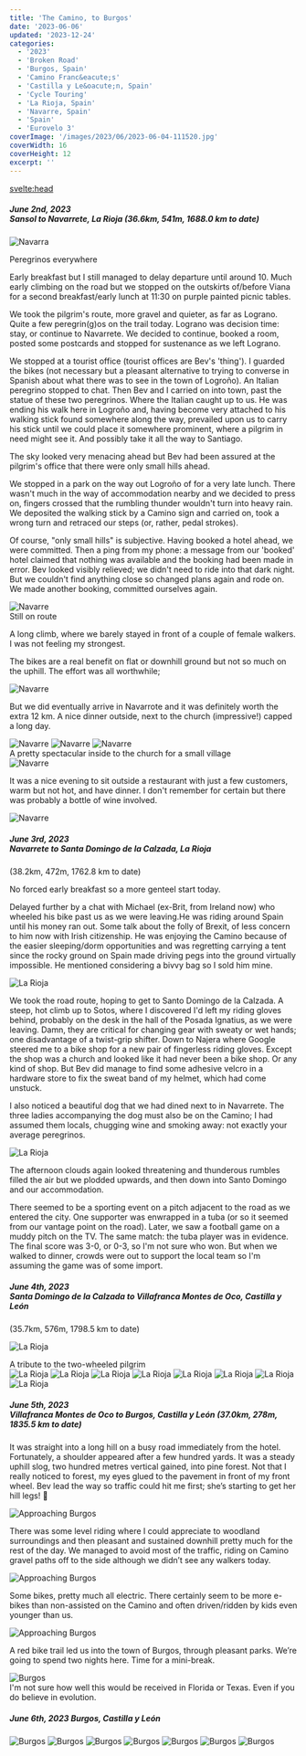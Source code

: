 ```yaml
---
title: 'The Camino, to Burgos'
date: '2023-06-06'
updated: '2023-12-24'
categories:
  - '2023'
  - 'Broken Road'
  - 'Burgos, Spain'
  - 'Camino Franc&eacute;s'
  - 'Castilla y Le&oacute;n, Spain'
  - 'Cycle Touring'
  - 'La Rioja, Spain'
  - 'Navarre, Spain'
  - 'Spain'
  - 'Eurovelo 3'
coverImage: '/images/2023/06/2023-06-04-111520.jpg'
coverWidth: 16
coverHeight: 12
excerpt: ''
---
```


<svelte:head>

<title>
Camino, to Burgos
</title>
</svelte:head>

<script>
	import Callout from '$lib/components/Callout.svelte'
</script>

<section class="card">
  <h5>
    June 2nd, 2023
    <br /> Sansol to Navarrete, La Rioja
    (36.6km, 541m, 1688.0 km to date)    
  </h5>
  <p/>
  <img alt="Navarra" src="/images/2023/06/2023-06-02-142056.jpg" />
  <div class="caption">Peregrinos everywhere</div>
  <p>Early breakfast but I still managed to delay departure until around 10. Much early climbing on the road but we stopped on the outskirts of/before Viana for a second breakfast/early lunch at 11:30 on purple painted picnic tables.</p>
  <p>We took the pilgrim's route, more gravel and quieter, as far as Lograno. Quite a few peregrin(g)os on the trail today. Lograno was decision time: stay, or continue to Navarrete. We decided to continue, booked a room, posted some postcards and stopped for sustenance as we left Lograno.</p>

  <p> We stopped at a tourist office (tourist offices are Bev's 'thing'). I guarded the bikes (not necessary but a pleasant alternative to trying to converse in Spanish about what there was to see in the town of Logro&ntilde;o). An Italian peregrino stopped to chat. Then Bev and I carried on into town, past the statue of these two peregrinos. Where the Italian caught up to us. He was ending his walk here in Logro&ntilde;o and, having become very attached to his walking stick found somewhere along the way, prevailed upon us to carry his stick until we could place it somewhere prominent, where a pilgrim in need might see it. And possibly take it all the way to Santiago.</p>
  <p>The sky looked very menacing ahead but Bev had been assured at the pilgrim's office that there were only small hills ahead.</p>  
   <p>We stopped in a park on the way out Logro&ntilde;o of for a very late lunch. There wasn't much in the way of accommodation nearby and we decided to press on, fingers crossed that the rumbling thunder wouldn't turn into heavy rain. We deposited the walking stick by a Camino sign and carried on, took a wrong turn and retraced our steps (or, rather, pedal strokes). </p> 
  <p>Of course, "only small hills" is subjective. Having booked a hotel ahead, we were committed. Then a ping from my phone: a message from our 'booked' hotel claimed that nothing was available and the booking had been made in error. Bev looked visibly relieved; we didn't need to ride into that dark night. But we couldn't find anything close so changed plans again and rode on. We made another booking, committed ourselves again.   </p> 
  <img alt="Navarre" src="/images/2023/06/2023-06-02-165708.jpg" />
  <div class="caption">Still on route</div>
  <p>A long climb, where we barely stayed in front of a couple of female walkers. I was not feeling my strongest.</p>
  <p>The bikes are a real benefit on flat or downhill ground but not so much on the uphill. The effort was all worthwhile;  </p>
  <img alt="Navarre" src="/images/2023/06/2023-06-02-170952.jpg" />
  <p>But we did eventually arrive in Navarrote and it was definitely worth the extra 12 km. A nice dinner outside, next to the church (impressive!) capped a long day.</p>
  <img alt="Navarre" src="/images/2023/06/2023-06-02-180422.jpg" />
  <img alt="Navarre" src="/images/2023/06/2023-06-02-180808.jpg" />
  <img alt="Navarre" src="/images/2023/06/2023-06-02-181929.jpg" />
  <div class="caption">A pretty spectacular inside to the church for a small village</div>
  <img alt="Navarre" src="/images/2023/06/2023-06-02-182206.jpg" />
  <p>It was a nice evening to sit outside a restaurant with just a few customers, warm but not hot, and have dinner. I don't remember for certain but there was probably a bottle of wine involved.</p>
  <div class="w-60"><img alt="Navarre" src="/images/2023/06/phone/20230602_2030.jpg" /></div>  
</section>

<section class="card">
  <h5>
    June 3rd, 2023
    <br /> Navarrete to Santa Domingo de la Calzada, La Rioja        
  </h5>
  (38.2km, 472m, 1762.8 km to date)
  <p>No forced early breakfast so a more genteel start today. </p>
  <p>Delayed further by a chat with Michael (ex-Brit, from Ireland now) who wheeled his bike past us as we were leaving.He was riding around Spain until his money ran out. Some talk about the folly of Brexit, of less concern to him now with Irish citizenship. He was enjoying the Camino because of the easier sleeping/dorm opportunities and was regretting carrying a tent since the rocky ground on Spain made driving pegs into the ground virtually impossible. He mentioned considering a bivvy bag so I sold him mine. </p>
   <img alt="La Rioja" src="/images/2023/06/2023-06-03-123825.jpg" />
  <p>We took the road route, hoping to get to Santo Domingo de la Calzada. A steep, hot climb up to Sotos, where I discovered I'd left my riding gloves behind, probably on the desk in the hall of the Posada Ignatius, as we were leaving. Damn, they are critical for changing gear with sweaty or wet hands; one disadvantage of a twist-grip shifter. Down to Najera where Google steered me to a bike shop for a new pair of fingerless riding gloves. Except the shop was a church and looked like it had never been a bike shop. Or any kind of shop. But Bev did manage to find some adhesive velcro in a hardware store to fix the sweat band of my helmet, which had come unstuck.</p>
  <p> I also noticed a beautiful dog that we had dined next to in Navarrete. The three ladies accompanying the dog must also be on the Camino; I had assumed them locals, chugging wine and smoking away: not exactly your average peregrinos. </p>
 
  <img alt="La Rioja" src="/images/2023/06/2023-06-03-123842.jpg" />
  <p>The afternoon clouds again looked threatening and thunderous rumbles filled the air but we plodded upwards, and then down into Santo Domingo and our accommodation.</p>
  <p>There seemed to be a sporting event on a pitch adjacent to the road as we entered the city. One supporter was enwrapped in a tuba (or so it seemed from our vantage point on the road). Later, we saw a football game on a muddy pitch on the TV. The same match: the tuba player was in evidence. The final score was 3-0, or 0-3, so I'm not sure who won. But when we walked to dinner, crowds were out to support the local team so I'm assuming the game was of some import.</p>
</section>

<section class="card">
  <h5>
    June 4th, 2023
    <br /> Santa Domingo de la Calzada to Villafranca Montes de Oco, Castilla y Le&oacute;n
       
  </h5>
  (35.7km, 576m, 1798.5 km to date) 
  <p/>
  <img alt="La Rioja" src="/images/2023/06/2023-06-04-103705.jpg" />
  <div class="caption">A tribute to the two-wheeled pilgrim</div>  
  <img alt="La Rioja" src="/images/2023/06/2023-06-04-104846.jpg" />
  <img alt="La Rioja" src="/images/2023/06/2023-06-04-105900.jpg" />
  <!-- <img alt="La Rioja" src="/images/2023/06/2023-06-04-111520.jpg" /> -->
  <img alt="La Rioja" src="/images/2023/06/2023-06-04-114510.jpg" />
  <img alt="La Rioja" src="/images/2023/06/2023-06-04-114553.jpg" />
  <img alt="La Rioja" src="/images/2023/06/2023-06-04-130108.jpg" />
  <img alt="La Rioja" src="/images/2023/06/2023-06-04-132204.jpg" />
  <img alt="La Rioja" src="/images/2023/06/2023-06-04-171125.jpg" />
  <img alt="La Rioja" src="/images/2023/06/2023-06-04-172524.jpg" />  
</section>

<section class="card">
  <h5>
    June 5th, 2023
    <br /> Villafranca Montes de Oco to Burgos, Castilla y Le&oacute;n
    (37.0km, 278m, 1835.5 km to date)    
  </h5>
  <p>It was straight into a long hill on a busy road immediately from the hotel. Fortunately, a shoulder appeared after a few hundred yards. It was a steady uphill slog, two hundred metres vertical gained, into pine forest. Not that I really noticed to forest, my eyes glued to the pavement in front of my front wheel. Bev lead the way so traffic could hit me first; she’s starting to get her hill legs! <span class="entity">🙂</span></p>
  <img alt="Approaching Burgos" src="/images/2023/06/2023-06-05-121413.jpg" />
  <p>There was some level riding where I could appreciate to woodland surroundings and then pleasant and sustained downhill pretty much for the rest of the day. We managed to avoid most of the traffic, riding on Camino gravel paths off to the side although we didn’t see any walkers today.</p>
  <img alt="Approaching Burgos" src="/images/2023/06/2023-06-05-123626.jpg" />
  <p>Some bikes, pretty much all electric. There certainly seem to be more e-bikes than non-assisted on the Camino and often driven/ridden by kids even younger than us.</p>
  <img alt="Approaching Burgos" src="/images/2023/06/2023-06-05-135357.jpg" />
  <p>A red bike trail led us into the town of Burgos, through pleasant parks. We’re going to spend two nights here. Time for a mini-break.</p>
  <img alt="Burgos" src="/images/2023/06/2023-06-05-145911.jpg" />
  <div class="caption">I'm not sure how well this would be received in Florida or Texas. Even if you do believe in evolution.</div>  
</section>

<section class="card">
  <h5>
    June 6th, 2023
    Burgos, Castilla y Le&oacute;n   
  </h5>

  <img alt="Burgos" src="/images/2023/06/2023-06-06-141331.jpg" />
  <img alt="Burgos" src="/images/2023/06/2023-06-06-142417.jpg" />
  <img alt="Burgos" src="/images/2023/06/2023-06-06-143609.jpg" />
  <img alt="Burgos" src="/images/2023/06/2023-06-06-143647.jpg" />
  <img alt="Burgos" src="/images/2023/06/2023-06-06-165855.jpg" />
  <img alt="Burgos" src="/images/2023/06/2023-06-06-173730.jpg" />
  <img alt="Burgos" src="/images/2023/06/2023-06-06-181124.jpg" />
   
</section>

